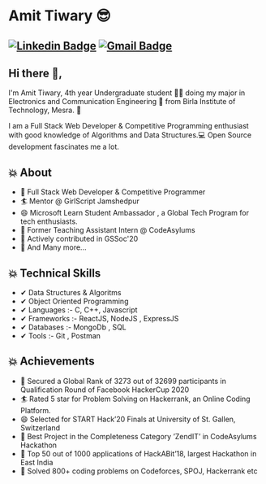 # Amit Tiwary 😎
[![Linkedin Badge](https://img.shields.io/badge/-AmitTiwary-blue?style=social&logo=Linkedin&logoColor=blue&link=https://www.linkedin.com/in/akt114/)](https://www.linkedin.com/in/akt114/) 
[![Gmail Badge](https://img.shields.io/badge/-GMail-c14438?style=social&logo=Gmail&logoColor=red&link=mailto:amittiwary710@gmail.com)](mailto:amittiwary710@gmail.com)
---
## Hi there 👋,           
I'm Amit Tiwary, 4th year Undergraduate student 👨‍🎓 doing my major in Electronics and Communication Engineering 📡 from Birla Institute of Technology, Mesra. 🏫 

I am a Full Stack Web Developer & Competitive Programming enthusiast with good knowledge of Algorithms and Data Structures.💻 Open Source development fascinates me a lot.


## 💥 About
- 🤠  Full Stack Web Developer & Competitive Programmer
- 🏄‍ Mentor @ GirlScript Jamshedpur
- 😄  Microsoft Learn Student Ambassador , a Global Tech Program for tech enthusiasts.
- 🔭  Former Teaching Assistant Intern @ CodeAsylums
- 🌱 Actively contributed in GSSoc'20
- 👯 And Many more...
## 💥 Technical Skills
- ✔  Data Structures & Algoritms
- ✔  Object Oriented Programming
- ✔  Languages :- C, C++, Javascript
- ✔ Frameworks :- ReactJS, NodeJS , ExpressJS
- ✔  Databases :- MongoDb , SQL
- ✔  Tools :- Git , Postman

## 💥 Achievements
- 🤠  Secured a Global Rank of 3273 out of 32699 participants in Qualification Round of Facebook HackerCup 2020
- 🏄‍ Rated 5 star for Problem Solving on Hackerrank, an Online Coding Platform.
- 😄  Selected for START Hack’20 Finals at University of St. Gallen, Switzerland
- 🔭  Best Project in the Completeness Category ’ZendIT’ in CodeAsylums Hackathon
- 🌱  Top 50 out of 1000 applications of HackABit’18, largest Hackathon in East India
- 👯  Solved 800+ coding problems on Codeforces, SPOJ, Hackerrank etc 



